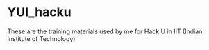 YUI_hacku
=========

These are the training materials used by me for Hack U in IIT (Indian Institute of Technology)

